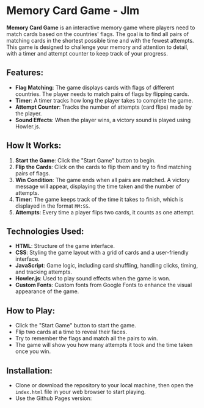 # Memory Card Game - Jlm

**Memory Card Game** is an interactive memory game where players need to match cards based on the countries' flags. The goal is to find all pairs of matching cards in the shortest possible time and with the fewest attempts. This game is designed to challenge your memory and attention to detail, with a timer and attempt counter to keep track of your progress.

## Features:
- **Flag Matching**: The game displays cards with flags of different countries. The player needs to match pairs of flags by flipping cards.
- **Timer**: A timer tracks how long the player takes to complete the game.
- **Attempt Counter**: Tracks the number of attempts (card flips) made by the player.
- **Sound Effects**: When the player wins, a victory sound is played using Howler.js.

## How It Works:
1. **Start the Game**: Click the "Start Game" button to begin.
2. **Flip the Cards**: Click on the cards to flip them and try to find matching pairs of flags.
3. **Win Condition**: The game ends when all pairs are matched. A victory message will appear, displaying the time taken and the number of attempts.
4. **Timer**: The game keeps track of the time it takes to finish, which is displayed in the format `MM:SS`.
5. **Attempts**: Every time a player flips two cards, it counts as one attempt.

## Technologies Used:
- **HTML**: Structure of the game interface.
- **CSS**: Styling the game layout with a grid of cards and a user-friendly interface.
- **JavaScript**: Game logic, including card shuffling, handling clicks, timing, and tracking attempts.
- **Howler.js**: Used to play sound effects when the game is won.
- **Custom Fonts**: Custom fonts from Google Fonts to enhance the visual appearance of the game.

## How to Play:
- Click the "Start Game" button to start the game.
- Flip two cards at a time to reveal their faces.
- Try to remember the flags and match all the pairs to win.
- The game will show you how many attempts it took and the time taken once you win.

## Installation:
- Clone or download the repository to your local machine, then open the `index.html` file in your web browser to start playing.
- Use the Github Pages version: 
